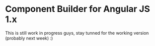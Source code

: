 
# Component Builder for Angular JS 1.x

This is still work in progress guys, stay tunned for the working version (probably next week) :)


